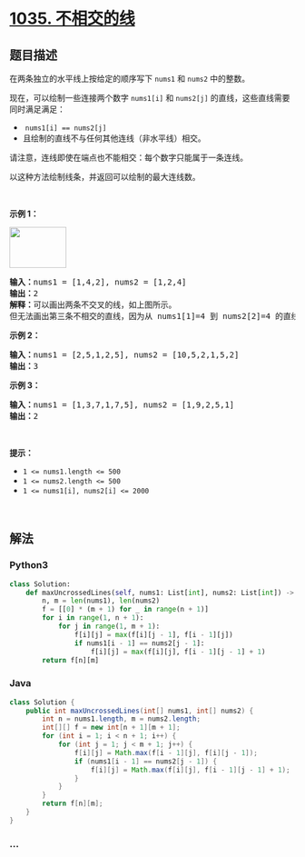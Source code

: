 # [1035. 不相交的线](https://leetcode-cn.com/problems/uncrossed-lines)



## 题目描述

<!-- 这里写题目描述 -->

<p>在两条独立的水平线上按给定的顺序写下 <code>nums1</code> 和 <code>nums2</code> 中的整数。</p>

<p>现在，可以绘制一些连接两个数字 <code>nums1[i]</code> 和 <code>nums2[j]</code> 的直线，这些直线需要同时满足满足：</p>

<ul>
	<li> <code>nums1[i] == nums2[j]</code></li>
	<li>且绘制的直线不与任何其他连线（非水平线）相交。</li>
</ul>

<p>请注意，连线即使在端点也不能相交：每个数字只能属于一条连线。</p>

<p>以这种方法绘制线条，并返回可以绘制的最大连线数。</p>

<p> </p>

<p><strong>示例 1：</strong></p>
<strong><img alt="" src="https://assets.leetcode-cn.com/aliyun-lc-upload/uploads/2019/04/28/142.png" style="height: 72px; width: 100px;" /></strong>

<pre>
<strong>输入：</strong>nums1 = <span id="example-input-1-1">[1,4,2]</span>, nums2 = <span id="example-input-1-2">[1,2,4]</span>
<strong>输出：</strong><span id="example-output-1">2</span>
<strong>解释：</strong>可以画出两条不交叉的线，如上图所示。 
但无法画出第三条不相交的直线，因为从 nums1[1]=4 到 nums2[2]=4 的直线将与从 nums1[2]=2 到 nums2[1]=2 的直线相交。
</pre>

<div>
<p><strong>示例 2：</strong></p>

<pre>
<strong>输入：</strong>nums1 = <span id="example-input-2-1">[2,5,1,2,5]</span>, nums2 = <span id="example-input-2-2">[10,5,2,1,5,2]</span>
<strong>输出：</strong><span id="example-output-2">3</span>
</pre>

<div>
<p><strong>示例 3：</strong></p>

<pre>
<strong>输入：</strong>nums1 = <span id="example-input-3-1">[1,3,7,1,7,5]</span>, nums2 = <span id="example-input-3-2">[1,9,2,5,1]</span>
<strong>输出：</strong><span id="example-output-3">2</span></pre>

<p> </p>
</div>
</div>

<p><strong>提示：</strong></p>

<ul>
	<li><code>1 <= nums1.length <= 500</code></li>
	<li><code>1 <= nums2.length <= 500</code></li>
	<li><code><font face="monospace">1 <= nums1[i], nums2[i] <= 2000</font></code></li>
</ul>

<p> </p>


## 解法

<!-- 这里可写通用的实现逻辑 -->

<!-- tabs:start -->

### **Python3**

<!-- 这里可写当前语言的特殊实现逻辑 -->

```python
class Solution:
    def maxUncrossedLines(self, nums1: List[int], nums2: List[int]) -> int:
        n, m = len(nums1), len(nums2)
        f = [[0] * (m + 1) for _ in range(n + 1)]
        for i in range(1, n + 1):
            for j in range(1, m + 1):
                f[i][j] = max(f[i][j - 1], f[i - 1][j])
                if nums1[i - 1] == nums2[j - 1]:
                    f[i][j] = max(f[i][j], f[i - 1][j - 1] + 1)
        return f[n][m]
```

### **Java**

<!-- 这里可写当前语言的特殊实现逻辑 -->

```java
class Solution {
    public int maxUncrossedLines(int[] nums1, int[] nums2) {
        int n = nums1.length, m = nums2.length;
        int[][] f = new int[n + 1][m + 1];
        for (int i = 1; i < n + 1; i++) {
            for (int j = 1; j < m + 1; j++) {
                f[i][j] = Math.max(f[i - 1][j], f[i][j - 1]);
                if (nums1[i - 1] == nums2[j - 1]) {
                    f[i][j] = Math.max(f[i][j], f[i - 1][j - 1] + 1);
                }
            }
        }
        return f[n][m];
    }
}
```

### **...**

```

```

<!-- tabs:end -->
